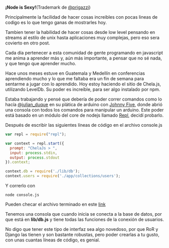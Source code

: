 **¡Node is Sexy!**(Trademark de [@prigazzi](https://twitter.com/prigazzi))

Principalmente la facilidad de hacer cosas increibles con pocas lineas de codigo es lo que tengo ganas de mostrarles hoy. 

Tambien tener la habilidad de hacer cosas desde low level pensando en streams al estilo de unix hasta aplicaciones muy complejas, pero eso sera covierto en otro post.

Cada día pertenecer a esta comunidad de gente programando en javascript me anima a aprender más y, aún más importante, a pensar que no sé nada,  y que tengo que aprender mucho.

Hace unos meses estuve en Guatemala y Medellín en conferencias aprendiendo mucho y lo que me faltaba era un fin de semana para sentarme a jugar con lo aprendido. Hoy estoy haciendo el sitio de Chela.js, utilizando LevelDb. Su poder es increíble, para ser algo instalado por npm.

Estaba trabajando y pensé que debería de poder correr comandos como lo hacía [@julian_duque](https://twitter.com/julian_duque) en su plática de arduino con [Johnny Five](https://github.com/rwaldron/johnny-five), donde abrió una consola con todos los comandos para manipular un arduino. Este poder está basado en un módulo del core de nodejs llamado [Repl](http://nodejs.org/api/repl.html#repl_repl_features), decidí probarlo.

Después de escribir las siguientes líneas de código en el archivo console.js

```js
var repl = require("repl");

var context = repl.start({
  prompt: "ChelaJs > ",
  input: process.stdin,
  output: process.stdout
}).context;

context.db = require('./lib/db');
context.users = require('./app/collections/users');
```

Y correrlo con 

	node console.js

Pueden checar el archivo terminado en este [link](https://github.com/Siedrix/chelajs/blob/master/console.js)

Tenemos una consola que cuando inicia se conecta a la base de datos, por que está en **lib/db.js** y tiene todas las funciones de la conexión de usuarios.

No digo que tener este tipo de interfaz  sea algo novedoso, por que RoR y Django las tienen y son bastante robustas, pero poder crearlas a tu gusto, con unas cuantas líneas de código, es genial.